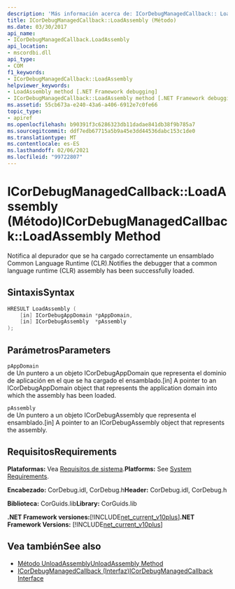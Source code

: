 ```yaml
---
description: 'Más información acerca de: ICorDebugManagedCallback:: Loadassembly ((método)'
title: ICorDebugManagedCallback::LoadAssembly (Método)
ms.date: 03/30/2017
api_name:
- ICorDebugManagedCallback.LoadAssembly
api_location:
- mscordbi.dll
api_type:
- COM
f1_keywords:
- ICorDebugManagedCallback::LoadAssembly
helpviewer_keywords:
- LoadAssembly method [.NET Framework debugging]
- ICorDebugManagedCallback::LoadAssembly method [.NET Framework debugging]
ms.assetid: 55cb673a-e240-43a6-a406-6912e7c0fe66
topic_type:
- apiref
ms.openlocfilehash: b90391f3c6286323db11dadae841db38f9b785a7
ms.sourcegitcommit: ddf7edb67715a5b9a45e3dd44536dabc153c1de0
ms.translationtype: MT
ms.contentlocale: es-ES
ms.lasthandoff: 02/06/2021
ms.locfileid: "99722807"
---
```

# <a name="icordebugmanagedcallbackloadassembly-method"></a><span data-ttu-id="32beb-103">ICorDebugManagedCallback::LoadAssembly (Método)</span><span class="sxs-lookup"><span data-stu-id="32beb-103">ICorDebugManagedCallback::LoadAssembly Method</span></span>

<span data-ttu-id="32beb-104">Notifica al depurador que se ha cargado correctamente un ensamblado Common Language Runtime (CLR).</span><span class="sxs-lookup"><span data-stu-id="32beb-104">Notifies the debugger that a common language runtime (CLR) assembly has been successfully loaded.</span></span>  
  
## <a name="syntax"></a><span data-ttu-id="32beb-105">Sintaxis</span><span class="sxs-lookup"><span data-stu-id="32beb-105">Syntax</span></span>  
  
```cpp  
HRESULT LoadAssembly (  
    [in] ICorDebugAppDomain *pAppDomain,  
    [in] ICorDebugAssembly  *pAssembly  
);  
```  
  
## <a name="parameters"></a><span data-ttu-id="32beb-106">Parámetros</span><span class="sxs-lookup"><span data-stu-id="32beb-106">Parameters</span></span>  

 `pAppDomain`  
 <span data-ttu-id="32beb-107">de Un puntero a un objeto ICorDebugAppDomain que representa el dominio de aplicación en el que se ha cargado el ensamblado.</span><span class="sxs-lookup"><span data-stu-id="32beb-107">[in] A pointer to an ICorDebugAppDomain object that represents the application domain into which the assembly has been loaded.</span></span>  
  
 `pAssembly`  
 <span data-ttu-id="32beb-108">de Un puntero a un objeto ICorDebugAssembly que representa el ensamblado.</span><span class="sxs-lookup"><span data-stu-id="32beb-108">[in] A pointer to an ICorDebugAssembly object that represents the assembly.</span></span>  
  
## <a name="requirements"></a><span data-ttu-id="32beb-109">Requisitos</span><span class="sxs-lookup"><span data-stu-id="32beb-109">Requirements</span></span>  

 <span data-ttu-id="32beb-110">**Plataformas:** Vea [Requisitos de sistema](../../get-started/system-requirements.md).</span><span class="sxs-lookup"><span data-stu-id="32beb-110">**Platforms:** See [System Requirements](../../get-started/system-requirements.md).</span></span>  
  
 <span data-ttu-id="32beb-111">**Encabezado:** CorDebug.idl, CorDebug.h</span><span class="sxs-lookup"><span data-stu-id="32beb-111">**Header:** CorDebug.idl, CorDebug.h</span></span>  
  
 <span data-ttu-id="32beb-112">**Biblioteca:** CorGuids.lib</span><span class="sxs-lookup"><span data-stu-id="32beb-112">**Library:** CorGuids.lib</span></span>  
  
 <span data-ttu-id="32beb-113">**.NET Framework versiones:**[!INCLUDE[net_current_v10plus](../../../../includes/net-current-v10plus-md.md)]</span><span class="sxs-lookup"><span data-stu-id="32beb-113">**.NET Framework Versions:** [!INCLUDE[net_current_v10plus](../../../../includes/net-current-v10plus-md.md)]</span></span>  
  
## <a name="see-also"></a><span data-ttu-id="32beb-114">Vea también</span><span class="sxs-lookup"><span data-stu-id="32beb-114">See also</span></span>

- [<span data-ttu-id="32beb-115">Método UnloadAssembly</span><span class="sxs-lookup"><span data-stu-id="32beb-115">UnloadAssembly Method</span></span>](icordebugmanagedcallback-unloadassembly-method.md)
- [<span data-ttu-id="32beb-116">ICorDebugManagedCallback (Interfaz)</span><span class="sxs-lookup"><span data-stu-id="32beb-116">ICorDebugManagedCallback Interface</span></span>](icordebugmanagedcallback-interface.md)
